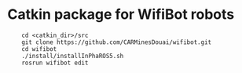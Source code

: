 # Catkin package for WifiBot robots

		
		cd <catkin_dir>/src
		git clone https://github.com/CARMinesDouai/wifibot.git
		cd wifibot
		./install/installInPhaROS5.sh
		rosrun wifibot edit


